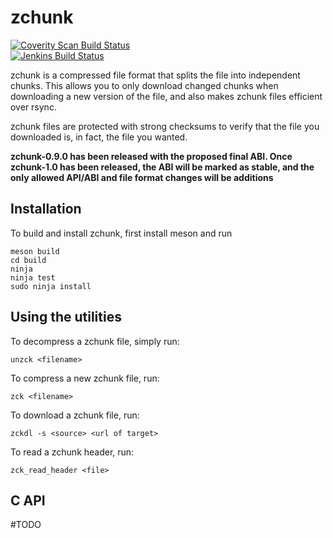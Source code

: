 # zchunk

[![Coverity Scan Build Status](https://img.shields.io/coverity/scan/16509.svg)](https://scan.coverity.com/projects/zchunk-zchunk)<br>
[![Jenkins Build Status](https://jenkins.zchunk.net/buildStatus/icon?job=zchunk)](https://jenkins.zchunk.net)

zchunk is a compressed file format that splits the file into independent chunks.
This allows you to only download changed chunks when downloading a new version
of the file, and also makes zchunk files efficient over rsync.

zchunk files are protected with strong checksums to verify that the file you
downloaded is, in fact, the file you wanted.

**zchunk-0.9.0 has been released with the proposed final ABI.  Once zchunk-1.0
has been released, the ABI will be marked as stable, and the only allowed
API/ABI and file format changes will be additions**


## Installation
To build and install zchunk, first install meson and run
```
meson build
cd build
ninja
ninja test
sudo ninja install
```

## Using the utilities
To decompress a zchunk file, simply run:
```
unzck <filename>
```

To compress a new zchunk file, run:
```
zck <filename>
```

To download a zchunk file, run:
```
zckdl -s <source> <url of target>
```

To read a zchunk header, run:
```
zck_read_header <file>
```

## C API
\#TODO
